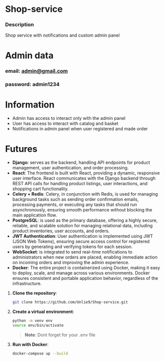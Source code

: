 # Shop-service

### Description
Shop service with notifications and custom admin panel

# Admin data
### email: admin@gmail.com
### password: admin1234


# Information

- Admin has access to interact only with the admin panel
- User has access to interact with catalog and basket
- Notifications in admin panel when user registered and made order

# Futures

- **Django**: serves as the backend, handling API endpoints for product management, user authentication, and order processing.
- **React**: The frontend is built with React, providing a dynamic, responsive user interface. React communicates with the Django backend through REST API calls for handling product listings, user interactions, and shopping cart functionality.
- **Celery + Redis**: Celery, in conjunction with Redis, is used for managing background tasks such as sending order confirmation emails, processing payments, or executing any tasks that should run asynchronously, ensuring smooth performance without blocking the main application flow.
- **PostgreSQL**: is used as the primary database, offering a highly secure, reliable, and scalable solution for managing relational data, including product inventories, user accounts, and orders.
- **JWT Authentication**: User authentication is implemented using JWT (JSON Web Tokens), ensuring secure access control for registered users by generating and verifying tokens for each session.
- **WebSocket**: is integrated to send real-time notifications to administrators when new orders are placed, enabling immediate action on incoming orders and improving the admin experience.
- **Docker**: The entire project is containerized using Docker, making it easy to deploy, scale, and manage across various environments. Docker ensures consistent and portable application behavior, regardless of the infrastructure.



1. **Clone the repository**:
    ```bash
    git clone https://github.com/Unlie9/Shop-service.git
    ```
2. **Create a virtual environment**:
    ```bash
    python -m venv env
    source env/bin/activate
    ```
    > **Note**: Dont forget for your .env file
3. **Run with Docker**:
    ```bash
    docker-compose up --build
    ```
  
